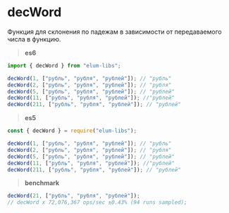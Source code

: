 # decWord

Функция для склонения по падежам в зависимости от передаваемого числа в функцию.

> **es6**

```ts
import { decWord } from "elum-libs";

decWord(1, ["рубль", "рубля", "рублей"]); // "рубль"
decWord(2, ["рубль", "рубля", "рублей"]); // "рубля"
decWord(5, ["рубль", "рубля", "рублей"]); // "рублей"
decWord(11, ["рубль", "рубля", "рублей"]); //"рублей"
decWord(211, ["рубль", "рубля", "рублей"]); // "рублей"
```

> **es5**

```js
const { decWord } = require("elum-libs");

decWord(1, ["рубль", "рубля", "рублей"]); // "рубль"
decWord(2, ["рубль", "рубля", "рублей"]); // "рубля"
decWord(5, ["рубль", "рубля", "рублей"]); // "рублей"
decWord(11, ["рубль", "рубля", "рублей"]); //"рублей"
decWord(211, ["рубль", "рубля", "рублей"]); // "рублей"
```

> **benchmark**

```js
decWord(21, ["рубль", "рубля", "рублей"]);
// decWord x 72,076,367 ops/sec ±0.43% (94 runs sampled);
```
